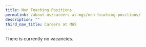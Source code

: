 ```yaml
---
title: Non Teaching Positions
permalink: /about-us/careers-at-mgs/non-teaching-positions/
description: ""
third_nav_title: Careers at MGS
---
```

There is currently no vacancies.